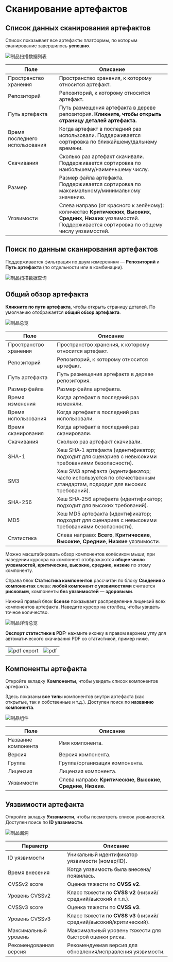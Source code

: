 # Сканирование артефактов

## Список данных сканирования артефактов
Список показывает все артефакты платформы, по которым сканирование завершилось **успешно**.

![制品扫描数据列表](artifact-scanning-data.69eb66e9.png)

| Поле | Описание |
|---|---|
| Пространство хранения | Пространство хранения, к которому относится артефакт. |
| Репозиторий | Репозиторий, к которому относится артефакт. |
| Путь артефакта | Путь размещения артефакта в дереве репозитория. **Кликните, чтобы открыть страницу деталей артефакта.** |
| Время последнего использования | Когда артефакт в последний раз использовали. Поддерживается сортировка по ближайшему/дальнему времени. |
| Скачивания | Сколько раз артефакт скачивали. Поддерживается сортировка по наибольшему/наименьшему числу. |
| Размер | Размер файла артефакта. Поддерживается сортировка по максимальному/минимальному значению. |
| Уязвимости | Слева направо (от красного к зелёному): количество **Критических**, **Высоких**, **Средних**, **Низких** уязвимостей. Поддерживается сортировка по общему числу уязвимостей. |

## Поиск по данным сканирования артефактов
Поддерживается фильтрация по двум измерениям — **Репозиторий** и **Путь артефакта** (по отдельности или в комбинации).

![制品扫描数据查询](artifact-search.e856d77d.gif)

## Общий обзор артефакта
**Кликните по пути артефакта**, чтобы открыть страницу деталей. По умолчанию отображается **общий обзор артефакта**.

![制品总览](artifact-overview.23efb928.png)

| Поле | Описание |
|---|---|
| Пространство хранения | Пространство хранения, к которому относится артефакт. |
| Репозиторий | Репозиторий, к которому относится артефакт. |
| Путь артефакта | Путь размещения артефакта в дереве репозитория. |
| Размер файла | Размер файла артефакта. |
| Время изменения | Когда артефакт в последний раз изменяли. |
| Время использования | Когда артефакт в последний раз использовали. |
| Время сканирования | Когда артефакт в последний раз сканировали. |
| Скачивания | Сколько раз артефакт скачивали. |
| SHA-1 | Хеш SHA‑1 артефакта (идентификатор; подходит для сценариев с невысокими требованиями безопасности). |
| SM3 | Хеш SM3 артефакта (идентификатор; часто используется по отечественным стандартам, подходит для высоких требований). |
| SHA-256 | Хеш SHA‑256 артефакта (идентификатор; подходит для высоких требований). |
| MD5 | Хеш MD5 артефакта (идентификатор; подходит для сценариев с невысокими требованиями безопасности). |
| Статистика | Слева направо: **Всего**, **Критические**, **Высокие**, **Средние**, **Низкие** уязвимости. |

Можно масштабировать обзор компонентов колёсиком мыши; при наведении курсора на компонент отображаются **общее число уязвимостей, критические, высокие, средние, низкие** по этому компоненту.

Справа блок **Статистика компонентов** рассчитан по блоку **Сведения о компонентах** слева: **любой компонент с уязвимостями** считается **рисковым**, компоненты **без уязвимостей** — **здоровыми**.

Нижний правый блок **license** показывает распределение лицензий всех компонентов артефакта. Наведите курсор на столбец, чтобы увидеть точное количество.

![制品详情总览](artifact-detail-overview.43fd69b4.gif)

**Экспорт статистики в PDF:** нажмите иконку в правом верхнем углу для автоматического скачивания PDF со статистикой, пример ниже.

| | |
|---|---|
| ![pdf export](pdf-export.b75bf7f9.png) | ![pdf](pdf.ed5fda51.png) |

## Компоненты артефакта
Откройте вкладку **Компоненты**, чтобы увидеть список компонентов артефакта.

Здесь показаны **все типы** компонентов внутри артефакта (как открытые, так и собственные и т.д.). Доступен поиск по **названию компонента**.

![制品组件](components.92e5b0cf.png)

| Поле | Описание |
|---|---|
| Название компонента | Имя компонента. |
| Версия | Версия компонента. |
| Группа | Группа/организация компонента. |
| Лицензия | Лицензия компонента. |
| Уязвимости | Слева направо: **Критические**, **Высокие**, **Средние**, **Низкие**. |

## Уязвимости артефакта
Откройте вкладку **Уязвимости**, чтобы посмотреть список уязвимостей. Доступен поиск по **ID уязвимости**.

![制品漏洞](vulnerability.71846c06.png)

| Параметр | Описание |
|---|---|
| ID уязвимости | Уникальный идентификатор уязвимости (номер/ID). |
| Время внесения | Когда уязвимость была внесена/появилась. |
| CVSSv2 score | Оценка тяжести по **CVSS v2**. |
| Уровень CVSSv2 | Класс тяжести по **CVSS v2** (низкий/средний/высокий и т.п.). |
| CVSSv3 score | Оценка тяжести по **CVSS v3**. |
| Уровень CVSSv3 | Класс тяжести по **CVSS v3** (низкий/средний/высокий/критический). |
| Максимальный уровень | Максимальный уровень тяжести для быстрой оценки риска. |
| Рекомендованная версия | Рекомендуемая версия для обновления/исправления уязвимости. |
